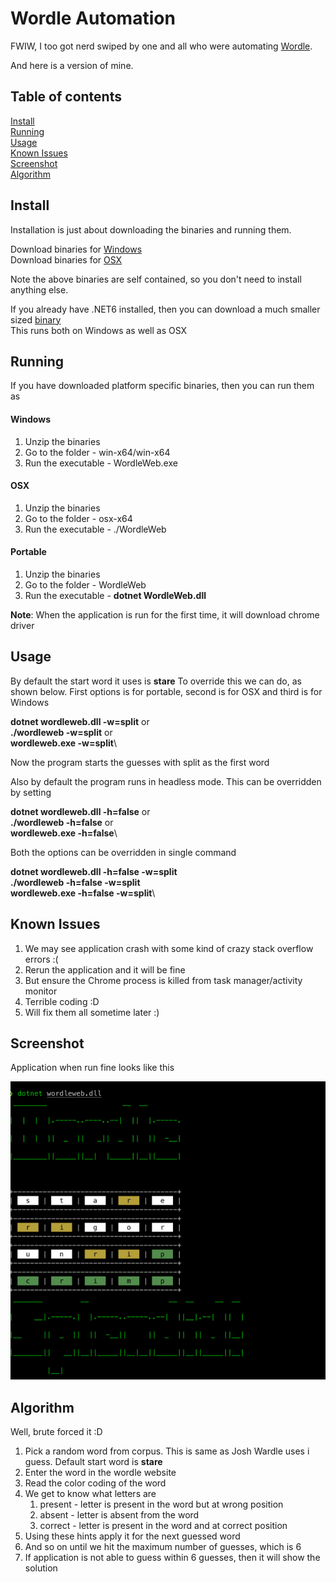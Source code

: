 
# Wordle Automation

FWIW, I too got nerd swiped by one and all who were automating [Wordle](https://www.powerlanguage.co.uk/wordle/).

And here is a version of mine.

## Table of contents
[Install](#install)\
[Running](#running)\
[Usage](#usage)\
[Known Issues](#known-issues)\
[Screenshot](#screenshot)\
[Algorithm](#algorithm)

## Install

Installation is just about downloading the binaries and running them. 

Download binaries for [Windows](https://github.com/raghavan-mk/DotNetApps/releases/download/v1.0.0.0/win-x64.zip) \
Download binaries for [OSX](https://github.com/raghavan-mk/DotNetApps/releases/download/v1.0.0.0/osx-x64.zip)

Note the above binaries are self contained, so you don't need to install anything else.

If you already have .NET6 installed, then you can download a much smaller sized [binary](https://github.com/raghavan-mk/DotNetApps/releases/download/v1.0.0.0/WordleWeb.zip) \
This runs both on Windows as well as OSX

## Running

If you have downloaded platform specific binaries, then you can run them as

#### Windows

1. Unzip the binaries
2. Go to the folder - win-x64/win-x64
3. Run the executable - WordleWeb.exe

#### OSX

1. Unzip the binaries
2. Go to the folder - osx-x64
3. Run the executable - ./WordleWeb

#### Portable

1. Unzip the binaries
2. Go to the folder - WordleWeb
3. Run the executable - 
   **dotnet WordleWeb.dll** 

**Note**: When the application is run for the first time, it will download chrome driver

## Usage

By default the start word it uses is **stare** To override this we can do, as shown below.
First options is for portable, second is for OSX and third is for Windows

**dotnet wordleweb.dll -w=split** or\
**./wordleweb -w=split** or\
**wordleweb.exe -w=split**\

Now the program starts the guesses with split as the first word

Also by default the program runs in headless mode. This can be overridden by setting 

**dotnet wordleweb.dll -h=false** or\
**./wordleweb -h=false** or\
**wordleweb.exe -h=false**\

Both the options can be overridden in single command

**dotnet wordleweb.dll -h=false -w=split**\
**./wordleweb -h=false -w=split**\
**wordleweb.exe -h=false -w=split**\

## Known Issues

1. We may see application crash with some kind of crazy stack overflow errors :(
2. Rerun the application and it will be fine
3. But ensure the Chrome process is killed from task manager/activity monitor
4. Terrible coding :D 
5. Will fix them all sometime later :) 

## Screenshot

Application when run fine looks like this

![img](https://github.com/raghavan-mk/DotNetApps/blob/main/WordleWeb/Assets/img.png?raw=true)

## Algorithm

Well, brute forced it :D

1. Pick a random word from corpus. This is same as Josh Wardle uses i guess. Default start word is **stare**
2. Enter the word in the wordle website
3. Read the color coding of the word
4. We get to know what letters are 
   1. present - letter is present in the word but at wrong position
   2. absent -  letter is absent from the word
   3. correct - letter is present in the word and at correct position
5. Using these hints apply it for the next guessed word
6. And so on until we hit the maximum number of guesses, which is 6
7. If application is not able to guess within 6 guesses, then it will show the solution

